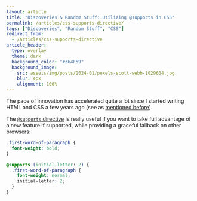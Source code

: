 ```yaml
---
layout: article
title: "Discoveries & Random Stuff: Utilizing @supports in CSS"
permalink: /articles/css-supports-directive/
tags: ["Discoveries", "Random Stuff", "CSS"]
redirect_from:
  - /articles/css-supports-directive
article_header:
  type: overlay
  theme: dark
  background_color: "#364F59"
  background_image:
    src: assets/img/posts/2024-01/pexels-scott-webb-1029604.jpg
    blur: 4px
    alignment: 100%
---
```


The pace of innovation has accelerated quite a lot since I started writing HTML and CSS a few years ago
(see as [mentioned before](./2024-01-19-discoveries-of-the-week.md)).

The [`@supports` directive][mdn-supports] is really useful if you want to take full advantage
of a new feature if supported, while providing a graceful fallback on other browsers:

```css
.first-word-of-paragraph {
  font-weight: bold;
}

@supports (initial-letter: 2) {
  .first-word-of-paragraph {
    font-weight: normal;
    initial-letter: 2;
  }
}
```

[mdn-supports]: https://developer.mozilla.org/en-US/docs/Web/CSS/@supports
